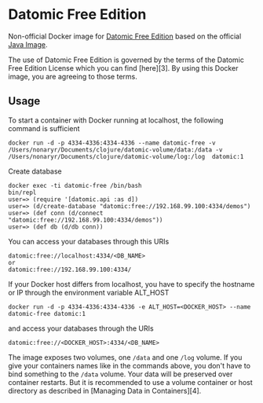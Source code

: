 # Datomic Free Edition

Non-official Docker image for [Datomic Free Edition][1] based on the official
[Java Image][2].

The use of Datomic Free Edition is governed by the terms of the Datomic Free 
Edition License which you can find [here][3]. By using this Docker image, you 
are agreeing to those terms.

## Usage

To start a container with Docker running at localhost, the following command
is sufficient

    docker run -d -p 4334-4336:4334-4336 --name datomic-free -v /Users/nonaryr/Documents/clojure/datomic-volume/data:/data -v /Users/nonaryr/Documents/clojure/datomic-volume/log:/log  datomic:1

Create database

    docker exec -ti datomic-free /bin/bash
    bin/repl
    user=> (require '[datomic.api :as d])
    user=> (d/create-database "datomic:free://192.168.99.100:4334/demos")
    user=> (def conn (d/connect "datomic:free://192.168.99.100:4334/demos"))
    user=> (def db (d/db conn))

You can access your databases through this URIs

    datomic:free://localhost:4334/<DB_NAME>
    or
    datomic:free://192.168.99.100:4334/

If your Docker host differs from localhost, you have to specify the hostname or
IP through the environment variable ALT_HOST

    docker run -d -p 4334-4336:4334-4336 -e ALT_HOST=<DOCKER_HOST> --name datomic-free datomic:1

and access your databases through the URIs

    datomic:free://<DOCKER_HOST>:4334/<DB_NAME>

The image exposes two volumes, one `/data` and one `/log` volume. If you give
your containers names like in the commands above, you don't have to bind 
something to the `/data` volume. Your data will be preserved over container
restarts. But it is recommended to use a volume container or host directory as
described in [Managing Data in Containers][4].

[1]: <https://my.datomic.com/downloads/free>
[2]: <https://registry.hub.docker.com/u/library/java/>
